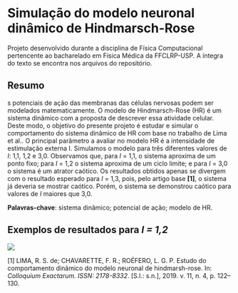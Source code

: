 # Simulação do modelo neuronal dinâmico de Hindmarsch-Rose

Projeto desenvolvido durante a disciplina de Física Computacional pertencente ao bacharelado em Física Médica da FFCLRP-USP. A íntegra do texto se encontra nos arquivos do repositório.

## Resumo

s potenciais de ação das membranas das células nervosas podem ser modelados matematicamente. O modelo de Hindmarsch-Rose (HR) é um sistema dinâmico com a proposta de descrever essa atividade celular. Deste modo, o objetivo do presente projeto é estudar e simular o comportamento do sistema dinâmico de HR com base no trabalho de Lima et al.. O principal parâmetro a avaliar no modelo HR é a intensidade de estimulação externa I. Simulamos o modelo para três diferentes valores de _I_: 1,1, 1,2 e 3,0. Observamos que, para _I_ = 1,1, o sistema aproxima de um ponto fixo; para _I_ = 1,2 o sistema aproxima de um ciclo limite; e para _I_ = 3,0 o sistema é um atrator caótico. Os resultados obtidos apenas se divergem com o resultado esperado para _I_ = 1,3, pois, pelo artigo base **[1]**, o sistema já deveria se mostrar caótico. Porém, o sistema se demonstrou caótico para valores de _I_ maiores que 3,0. 

**Palavras-chave**: sistema dinâmico; potencial de ação; modelo de HR.

## Exemplos de resultados para _I = 1,2_

![](graficos-exemplo11.png)

[1] LIMA, R. S. de; CHAVARETTE, F. R.; ROÉFERO, L. G. P. Estudo do comportamento dinâmico do modelo neuronal de hindmarsh-rose. In: _Colloquium Exactarum. ISSN: 2178-8332_. [S.l.: s.n.], 2019. v. 11, n. 4, p. 122–130.
